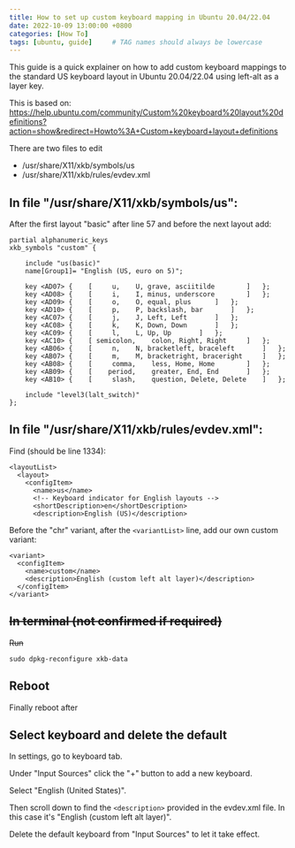 ```yaml
---
title: How to set up custom keyboard mapping in Ubuntu 20.04/22.04
date: 2022-10-09 13:00:00 +0800
categories: [How To]
tags: [ubuntu, guide]     # TAG names should always be lowercase
---
```


This guide is a quick explainer on how to add custom keyboard mappings to the standard US keyboard layout in Ubuntu 20.04/22.04 using left-alt as a layer key.

This is based on: <https://help.ubuntu.com/community/Custom%20keyboard%20layout%20definitions?action=show&redirect=Howto%3A+Custom+keyboard+layout+definitions>

There are two files to edit
- /usr/share/X11/xkb/symbols/us
- /usr/share/X11/xkb/rules/evdev.xml


## In file "/usr/share/X11/xkb/symbols/us":
After the first layout "basic" after line 57 and before the next layout add:
```
partial alphanumeric_keys
xkb_symbols "custom" {

    include "us(basic)"
    name[Group1]= "English (US, euro on 5)";

    key <AD07> {	[	  u,	U, grave, asciitilde		]	};
    key <AD08> {	[	  i,	I, minus, underscore		]	};
    key <AD09> {	[	  o,	O, equal, plus		]	};
    key <AD10> {	[	  p,	P, backslash, bar		]	};
    key <AC07> {	[	  j,	J, Left, Left		]	};
    key <AC08> {	[	  k,	K, Down, Down		]	};
    key <AC09> {	[	  l,	L, Up, Up		]	};
    key <AC10> {	[ semicolon,	colon, Right, Right		]	};
    key <AB06> {	[	  n,	N, bracketleft, braceleft		]	};
    key <AB07> {	[	  m,	M, bracketright, braceright		]	};
    key <AB08> {	[     comma,	less, Home, Home		]	};
    key <AB09> {	[    period,	greater, End, End		]	};
    key <AB10> {	[     slash,	question, Delete, Delete	]	};

    include "level3(lalt_switch)"
};
```

## In file "/usr/share/X11/xkb/rules/evdev.xml":
Find (should be line 1334):
```
<layoutList>
  <layout>
    <configItem>
      <name>us</name>
      <!-- Keyboard indicator for English layouts -->
      <shortDescription>en</shortDescription>
      <description>English (US)</description>
```

Before the "chr" variant, after the `<variantList>` line, add our own custom variant:
```
<variant>
  <configItem>
    <name>custom</name>
    <description>English (custom left alt layer)</description>
  </configItem>
</variant>
```

## ~~In terminal (not confirmed if required)~~

~~Run~~
```
sudo dpkg-reconfigure xkb-data
```

## Reboot
Finally reboot after

## Select keyboard and delete the default

In settings, go to keyboard tab.

Under "Input Sources" click the "+" button to add a new keyboard.

Select "English (United States)".

Then scroll down to find the `<description>` provided in the evdev.xml file. In this case it's "English (custom left alt layer)".

Delete the default keyboard from "Input Sources" to let it take effect.
